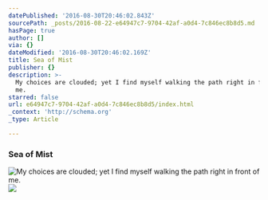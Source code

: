 ```yaml
---
datePublished: '2016-08-30T20:46:02.843Z'
sourcePath: _posts/2016-08-22-e64947c7-9704-42af-a0d4-7c846ec8b8d5.md
hasPage: true
author: []
via: {}
dateModified: '2016-08-30T20:46:02.169Z'
title: Sea of Mist
publisher: {}
description: >-
  My choices are clouded; yet I find myself walking the path right in front of
  me. 
starred: false
url: e64947c7-9704-42af-a0d4-7c846ec8b8d5/index.html
_context: 'http://schema.org'
_type: Article

---
```

### Sea of Mist
![My choices are clouded; yet I find myself walking the path right in front of me. ](https://the-grid-user-content.s3-us-west-2.amazonaws.com/0a26c561-af2f-47c4-9b5c-ad00cd737ca3.jpg)
![](https://the-grid-user-content.s3-us-west-2.amazonaws.com/58307e18-79ea-4000-96bb-557fb8c473ea.jpg)
